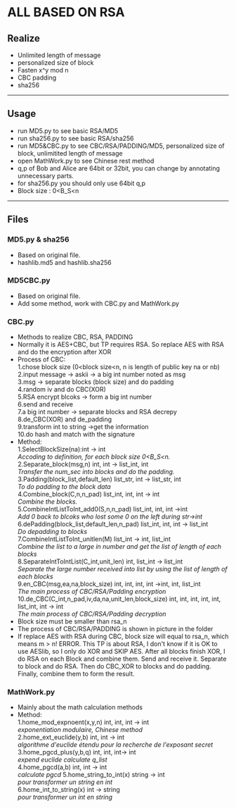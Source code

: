# ALL BASED ON RSA

## Realize
* Unlimited length of message
* personalized size of block
* Fasten x^y mod n
* CBC padding
* sha256
--------------------------------
## Usage
* run MD5.py to see basic RSA/MD5
* run sha256.py to see basic RSA/sha256
* run MD5&CBC.py to see CBC/RSA/PADDING/MD5, personalized size of block, unlimitited length of message
* open MathWork.py to see Chinese rest method
* q,p of Bob and Alice are 64bit or 32bit, you can change by annotating unnecessary parts.
* for sha256.py you should only use 64bit q,p
* Block size : 0<B_S<n

--------------------------------
## Files
### MD5.py & sha256
* Based on original file.
* hashlib.md5 and hashlib.sha256


### MD5CBC.py
* Based on original file.
* Add some method, work with CBC.py and MathWork.py

### CBC.py
* Methods to realize CBC, RSA, PADDING	
* Normally it is AES+CBC, but TP requires RSA. So replace AES with RSA and do the encryption after XOR
* Process of CBC:  
1.chose block size (0<block size<n, n is length of public key na or nb)  
2.input message -> askii -> a big int number noted as msg  
3.msg -> separate blocks (block size) and do padding  
4.random iv and do CBC(XOR)  
5.RSA encrypt blcoks -> form a big int number  
6.send and receive  
7.a big int number -> separate blocks and RSA decrepy  
8.de_CBC(XOR) and de_padding  
9.transform int to string ->get the information  
10.do hash and match with the signature  
* Method:  
1.SelectBlockSize(na):int -> int  
*Accoding to definition, for each block size 0<B_S<n.*  
2.Separate_block(msg,n)	int, int -> list_int, int  
*Transfer the num_sec into blocks and do the padding.*  
3.Padding(block_list,default_len)	list_str, int -> list_str, int  
*To do padding to the block data*  
4.Combine_block(C,n,n_pad)	list_int, int, int -> int  
*Combine the blocks.*  
5.CombineIntListToInt_add0(S,n,n_pad)	list_int, int, int ->int  
*Add 0 back to blcoks who lost some 0 on the left during str->int*  
6.dePadding(block_list,default_len,n_pad)	list_int, int, int -> list_int  
*Do depadding to blocks*  
7.CombineIntListToInt_unitlen(M)	list_int -> int, list_int  
*Combine the list to a large in number and get the list of length of each blocks*  
8.SeparateIntToIntList(C_int,unit_len)	int, list_int -> list_int  
*Separate the large number received into list by using the list of length of each blocks*  
9.en_CBC(msg,ea,na,block_size)		int, int, int, int ->int, int, list_int  
*The main process of CBC/RSA/Padding encryption*  
10.de_CBC(C_int,n_pad,iv,da,na,unit_len,block_size)	int, int, int, int, int, list_int, int -> int  
*The main process of CBC/RSA/Padding decryption*  
* Block size must be smaller than rsa_n
* The process of CBC/RSA/PADDING is shown in picture in the folder
* If replace AES with RSA during CBC, block size will equal to rsa_n, which means m > n! ERROR. This TP is about RSA, I don't know if it is OK to use AESlib, so I only do XOR and SKIP AES. After all blocks finish XOR, I do RSA on each Block and combine them.  Send and receive it. Separate to block and do RSA. Then do CBC_XOR to blocks and do padding. Finally, combine them to form the result.
  

### MathWork.py
* Mainly about the math calculation methods
* Method:  
1.home_mod_expnoent(x,y,n) 	int, int, int -> int  
*exponentiation modulaire, Chinese method*  
2.home_ext_euclide(y,b)	int, int -> int  
*algorithme d'euclide étendu pour la recherche de l'exposant secret*  
3.home_pgcd_plus(y,b,q)	int, int, int-> int  
*expend euclide calculate q_list*  
4.home_pgcd(a,b)		int, int -> int  
*calculate pgcd*
5.home_string_to_int(x)	string -> int  
*pour transformer un string en int*  
6.home_int_to_string(x)	int -> string  
*pour transformer un int en string*  
